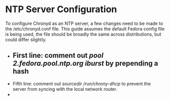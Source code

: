 # NTP Server Configuration

To configure Chronyd as an NTP server, a few changes need to be made to the /etc/chronyd.conf file. This guide assumes the default Fedora config file is being used, the file should be broadly the same across distributions, but could differ slightly.

- First line: comment out *pool 2.fedora.pool.ntp.org iburst* by prepending a hash
    - 
- Fifth line: comment out *sourcedir /run/chrony-dhcp* to prevent the server from syncing with the local network router.
-
